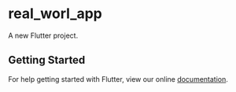 # real_worl_app

A new Flutter project.

## Getting Started

For help getting started with Flutter, view our online
[documentation](https://flutter.io/).
